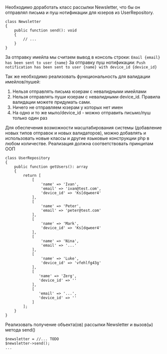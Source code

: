 Необходимо доработать класс рассылки Newsletter, что бы он отправлял письма 
и пуш нотификации для юзеров из UserRepository.

```
class Newsletter
{
    public function send(): void
    {
        // ...
    }
}
```

За отправку имейла мы считаем вывод в консоль строки: `Email {email} has been sent to user {name}`
За отправку пуш нотификации: `Push notification has been sent to user {name} with device_id {device_id}`

Так же необходимо реализовать функциональность для валидации имейлов/пушей:
1. Нельзя отправлять письма юзерам с невалидными имейлами
2. Нельзя отправлять пуши юзерам с невалидными device_id. Правила валидации можете придумать сами.
3. Ничего не отправляем юзерам у которых нет имен
4. На одно и то же мыло/device_id - можно отправить письмо/пуш только один раз

Для обеспечения возможности масштабирования системы (добавление новых типов отправок и новых валидаторов), 
можно добавлять и использовать новые классы и другие языковые конструкции php в любом количестве. 
Реализация должна соответствовать принципам ООП

```
class UserRepository
{
    public function getUsers(): array
    {
        return [
            [
                'name' => 'Ivan',
                'email' => 'ivan@test.com',
                'device_id' => 'Ks[dqweer4'
            ],
            [
                'name' => 'Peter',
                'email' => 'peter@test.com'
            ],
            [
                'name' => 'Mark',
                'device_id' => 'Ks[dqweer4'
            ],
            [
                'name' => 'Nina',
                'email' => '...'
            ],
            [
                'name' => 'Luke',
                'device_id' => 'vfehlfg43g'
            ],
            [
               'name' => 'Zerg',
               'device_id' => ''
            ],
            [
               'email' => '...',
               'device_id' => ''
            ]
        ];    
    }
}
```

Реализовать получение объекта(ов) рассылки Newsletter и вызов(ы) метода send()

```
$newsletter = //... TODO
$newsletter->send();
...
```